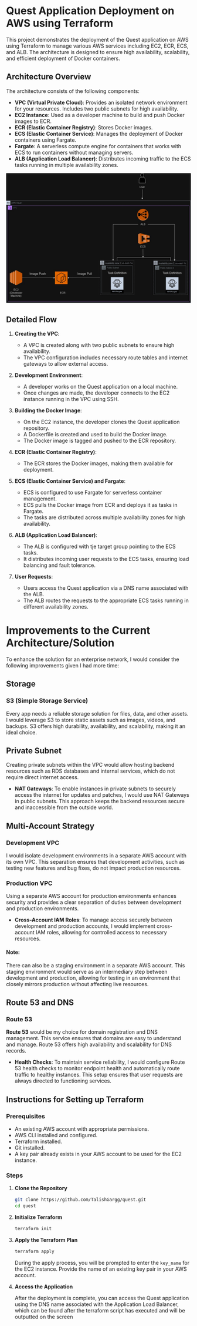# Quest Application Deployment on AWS using Terraform

This project demonstrates the deployment of the Quest application on AWS using Terraform to manage various AWS services including EC2, ECR, ECS, and ALB. The architecture is designed to ensure high availability, scalability, and efficient deployment of Docker containers.

## Architecture Overview

The architecture consists of the following components:
- **VPC (Virtual Private Cloud)**: Provides an isolated network environment for your resources. Includes two public subnets for high availability.
- **EC2 Instance**: Used as a developer machine to build and push Docker images to ECR.
- **ECR (Elastic Container Registry)**: Stores Docker images.
- **ECS (Elastic Container Service)**: Manages the deployment of Docker containers using Fargate.
- **Fargate**: A serverless compute engine for containers that works with ECS to run containers without managing servers.
- **ALB (Application Load Balancer)**: Distributes incoming traffic to the ECS tasks running in multiple availability zones.

![AWS Architecture](./quest-app.jpg)

## Detailed Flow

1. **Creating the VPC**:
    - A VPC is created along with two public subnets to ensure high availability.
    - The VPC configuration includes necessary route tables and internet gateways to allow external access.

2. **Development Environment**:
    - A developer works on the Quest application on a local machine.
    - Once changes are made, the developer connects to the EC2 instance running in the VPC using SSH.

3. **Building the Docker Image**:
    - On the EC2 instance, the developer clones the Quest application repository.
    - A Dockerfile is created and used to build the Docker image.
    - The Docker image is tagged and pushed to the ECR repository.

4. **ECR (Elastic Container Registry)**:
    - The ECR stores the Docker images, making them available for deployment.

5. **ECS (Elastic Container Service) and Fargate**:
    - ECS is configured to use Fargate for serverless container management.
    - ECS pulls the Docker image from ECR and deploys it as tasks in Fargate.
    - The tasks are distributed across multiple availability zones for high availability.

6. **ALB (Application Load Balancer)**:
    - The ALB is configured with tje target group pointing to the ECS tasks.
    - It distributes incoming user requests to the ECS tasks, ensuring load balancing and fault tolerance.

7. **User Requests**:
    - Users access the Quest application via a DNS name associated with the ALB.
    - The ALB routes the requests to the appropriate ECS tasks running in different availability zones.

# Improvements to the Current Architecture/Solution

To enhance the solution for an enterprise network, I would consider the following improvements given I had more time:

## Storage

### S3 (Simple Storage Service)
Every app needs a reliable storage solution for files, data, and other assets. I would leverage S3 to store static assets such as images, videos, and backups. S3 offers high durability, availability, and scalability, making it an ideal choice.

## Private Subnet

Creating private subnets within the VPC would allow hosting backend resources such as RDS databases and internal services, which do not require direct internet access.

- **NAT Gateways**: To enable instances in private subnets to securely access the internet for updates and patches, I would use NAT Gateways in public subnets. This approach keeps the backend resources secure and inaccessible from the outside world.

## Multi-Account Strategy

### Development VPC
I would isolate development environments in a separate AWS account with its own VPC. This separation ensures that development activities, such as testing new features and bug fixes, do not impact production resources.

### Production VPC
Using a separate AWS account for production environments enhances security and provides a clear separation of duties between development and production environments.

- **Cross-Account IAM Roles**: To manage access securely between development and production accounts, I would implement cross-account IAM roles, allowing for controlled access to necessary resources.

#### Note: 
There can also be a staging environment in a separate AWS account. This staging environment would serve as an intermediary step between development and production, allowing for testing in an environment that closely mirrors production without affecting live resources.

## Route 53 and DNS

### Route 53
**Route 53** would be my choice for domain registration and DNS management. This service ensures that domains are easy to understand and manage. Route 53 offers high availability and scalability for DNS records.

- **Health Checks**: To maintain service reliability, I would configure Route 53 health checks to monitor endpoint health and automatically route traffic to healthy instances. This setup ensures that user requests are always directed to functioning services.


## Instructions for Setting up Terraform 

### Prerequisites

- An existing AWS account with appropriate permissions.
- AWS CLI installed and configured.
- Terraform installed.
- Git installed.
- A key pair already exists in your AWS account to be used for the EC2 instance.

### Steps

1. **Clone the Repository**

    ```bash
    git clone https://github.com/TalishGargg/quest.git
    cd quest
    ```

2. **Initialize Terraform**

    ```bash
    terraform init
    ```

3. **Apply the Terraform Plan**

    ```bash
    terraform apply
    ```

    During the apply process, you will be prompted to enter the `key_name` for the EC2 instance. Provide the name of an existing key pair in your AWS account.

4. **Access the Application**

    After the deployment is complete, you can access the Quest application using the DNS name associated with the Application Load Balancer, which can be found after the terraform script has executed and will be outputted on the screen
